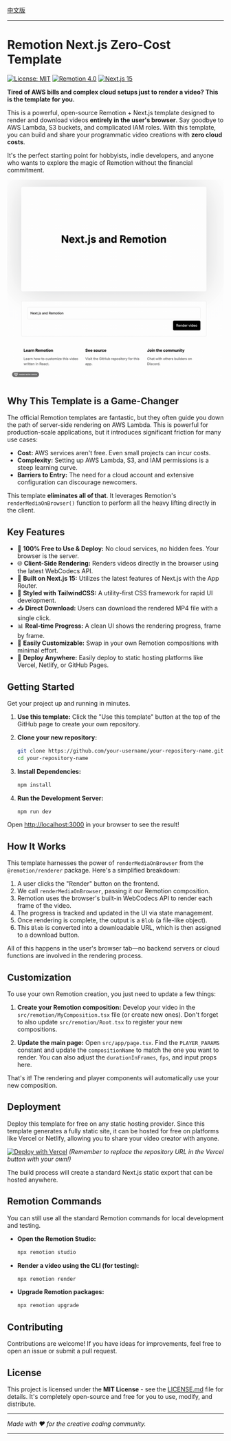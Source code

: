[中文版](README.zh.md)

---

# Remotion Next.js Zero-Cost Template

[![License: MIT](https://img.shields.io/badge/License-MIT-yellow.svg)](https://opensource.org/licenses/MIT)
[![Remotion 4.0](https://img.shields.io/badge/Remotion-4.0-blue)](https://www.remotion.dev/)
[![Next.js 15](https://img.shields.io/badge/Next.js-15-black)](https://nextjs.org/)

**Tired of AWS bills and complex cloud setups just to render a video? This is the template for you.**

This is a powerful, open-source Remotion + Next.js template designed to render and download videos **entirely in the user's browser**. Say goodbye to AWS Lambda, S3 buckets, and complicated IAM roles. With this template, you can build and share your programmatic video creations with **zero cloud costs**.

It's the perfect starting point for hobbyists, indie developers, and anyone who wants to explore the magic of Remotion without the financial commitment.

![Demo GIF - A screen recording showing the process of clicking 'Render Video', the progress bar advancing, and then clicking 'Download Video' to save the file locally.](/public/demo.gif)

## Why This Template is a Game-Changer

The official Remotion templates are fantastic, but they often guide you down the path of server-side rendering on AWS Lambda. This is powerful for production-scale applications, but it introduces significant friction for many use cases:

-   **Cost:** AWS services aren't free. Even small projects can incur costs.
-   **Complexity:** Setting up AWS Lambda, S3, and IAM permissions is a steep learning curve.
-   **Barriers to Entry:** The need for a cloud account and extensive configuration can discourage newcomers.

This template **eliminates all of that**. It leverages Remotion's `renderMediaOnBrowser()` function to perform all the heavy lifting directly in the client.

## Key Features

-   🚀 **100% Free to Use & Deploy:** No cloud services, no hidden fees. Your browser is the server.
-   🌐 **Client-Side Rendering:** Renders videos directly in the browser using the latest WebCodecs API.
-   💨 **Built on Next.js 15:** Utilizes the latest features of Next.js with the App Router.
-   🎨 **Styled with TailwindCSS:** A utility-first CSS framework for rapid UI development.
-   📥 **Direct Download:** Users can download the rendered MP4 file with a single click.
-   📊 **Real-time Progress:** A clean UI shows the rendering progress, frame by frame.
-   🔧 **Easily Customizable:** Swap in your own Remotion compositions with minimal effort.
-   🚀 **Deploy Anywhere:** Easily deploy to static hosting platforms like Vercel, Netlify, or GitHub Pages.

## Getting Started

Get your project up and running in minutes.

1.  **Use this template:**
    Click the "Use this template" button at the top of the GitHub page to create your own repository.

2.  **Clone your new repository:**
    ```bash
    git clone https://github.com/your-username/your-repository-name.git
    cd your-repository-name
    ```

3.  **Install Dependencies:**
    ```bash
    npm install
    ```

4.  **Run the Development Server:**
    ```bash
    npm run dev
    ```

Open [http://localhost:3000](http://localhost:3000) in your browser to see the result!

## How It Works

This template harnesses the power of `renderMediaOnBrowser` from the `@remotion/renderer` package. Here's a simplified breakdown:

1.  A user clicks the "Render" button on the frontend.
2.  We call `renderMediaOnBrowser`, passing it our Remotion composition.
3.  Remotion uses the browser's built-in WebCodecs API to render each frame of the video.
4.  The progress is tracked and updated in the UI via state management.
5.  Once rendering is complete, the output is a `Blob` (a file-like object).
6.  This `Blob` is converted into a downloadable URL, which is then assigned to a download button.

All of this happens in the user's browser tab—no backend servers or cloud functions are involved in the rendering process.

## Customization

To use your own Remotion creation, you just need to update a few things:

1.  **Create your Remotion composition:**
    Develop your video in the `src/remotion/MyComposition.tsx` file (or create new ones). Don't forget to also update `src/remotion/Root.tsx` to register your new compositions.

2.  **Update the main page:**
    Open `src/app/page.tsx`. Find the `PLAYER_PARAMS` constant and update the `compositionName` to match the one you want to render. You can also adjust the `durationInFrames`, `fps`, and input props here.

That's it! The rendering and player components will automatically use your new composition.

## Deployment

Deploy this template for free on any static hosting provider. Since this template generates a fully static site, it can be hosted for free on platforms like Vercel or Netlify, allowing you to share your video creator with anyone.

[![Deploy with Vercel](https://vercel.com/button)](https://vercel.com/new/clone?repository-url=https%3A%2F%2Fgithub.com%2Fyour-username%2Fyour-repo-name)
*(Remember to replace the repository URL in the Vercel button with your own!)*

The build process will create a standard Next.js static export that can be hosted anywhere.

## Remotion Commands

You can still use all the standard Remotion commands for local development and testing.

-   **Open the Remotion Studio:**
    ```bash
    npx remotion studio
    ```
-   **Render a video using the CLI (for testing):**
    ```bash
    npx remotion render
    ```
-   **Upgrade Remotion packages:**
    ```bash
    npx remotion upgrade
    ```

## Contributing

Contributions are welcome! If you have ideas for improvements, feel free to open an issue or submit a pull request.

## License

This project is licensed under the **MIT License** - see the [LICENSE.md](LICENSE.md) file for details. It's completely open-source and free for you to use, modify, and distribute.

---

_Made with ❤️ for the creative coding community._

---
